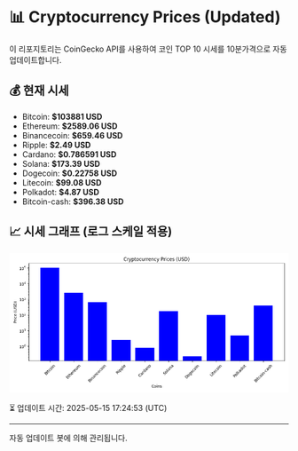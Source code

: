 
# 📊 Cryptocurrency Prices (Updated)

이 리포지토리는 CoinGecko API를 사용하여 코인 TOP 10 시세를 10분가격으로 자동 업데이트합니다.

## 💰 현재 시세
- Bitcoin: **$103881 USD**
- Ethereum: **$2589.06 USD**
- Binancecoin: **$659.46 USD**
- Ripple: **$2.49 USD**
- Cardano: **$0.786591 USD**
- Solana: **$173.39 USD**
- Dogecoin: **$0.22758 USD**
- Litecoin: **$99.08 USD**
- Polkadot: **$4.87 USD**
- Bitcoin-cash: **$396.38 USD**

## 📈 시세 그래프 (로그 스케일 적용)
![Crypto Prices](crypto_prices.png)

⏳ 업데이트 시간: 2025-05-15 17:24:53 (UTC)

---
자동 업데이트 봇에 의해 관리됩니다.
